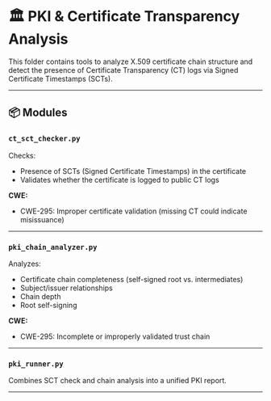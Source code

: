 # 🏛️ PKI & Certificate Transparency Analysis

This folder contains tools to analyze X.509 certificate chain structure and detect the presence of Certificate Transparency (CT) logs via Signed Certificate Timestamps (SCTs).

---

## 📦 Modules

### `ct_sct_checker.py`
Checks:
- Presence of SCTs (Signed Certificate Timestamps) in the certificate
- Validates whether the certificate is logged to public CT logs

**CWE:**
- CWE-295: Improper certificate validation (missing CT could indicate misissuance)

---

### `pki_chain_analyzer.py`
Analyzes:
- Certificate chain completeness (self-signed root vs. intermediates)
- Subject/issuer relationships
- Chain depth
- Root self-signing

**CWE:**
- CWE-295: Incomplete or improperly validated trust chain

---

### `pki_runner.py`
Combines SCT check and chain analysis into a unified PKI report.

---

